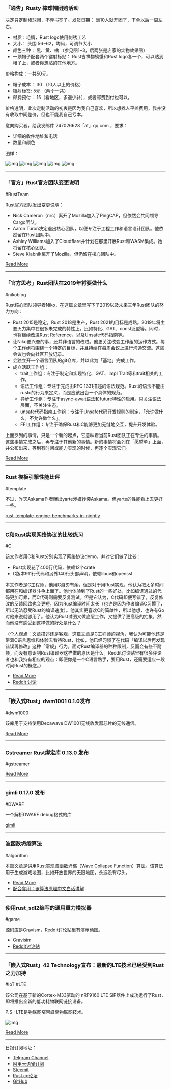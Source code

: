 ### 「通告」Rusty 棒球帽团购活动

决定只定制棒球帽，不弄书签了。发货日期： 满10人就开团了，下单以后一周左右。

- 材质：毛腈，Rust logo使用刺绣工艺
- 大小： 头围 56~62，均码，可调节大小
- 颜色三种： 黑、黄、橘 （参见图1~3，后两张是店家的实物效果图）
- 一顶帽子配套两个镭射标贴： Rust吉祥物螃蟹和Rust logo各一个，可以贴到帽子上，或者你想贴的其他地方。

价格构成：一共50元。

- 帽子成本： 30 （10人以上的价格）
- 镭射标签:  5元 （两个一共）
- 邮费预付： 15（看地区，多退少补），或者邮费到付也可以。

价格透明，此次定制活动的初衷是因为我自己喜欢，所以想找人平摊费用，我并没有收取中间差价，但也不能我自己亏本。

意向购买者，给我发邮件 247026628「at」qq.com ，要求：

- 详细的收件地址和电话
- 数量和颜色

图样：

![img](https://wx2.sinaimg.cn/mw690/71684decly1g0g9ge01jjj20d40bm0xo.jpg)
![img](https://wx2.sinaimg.cn/mw690/71684decly1g0g9gg9jw7j20co0bon2f.jpg)
![img](https://wx1.sinaimg.cn/mw690/71684decly1g0g9gilelvj20ci0bo0y0.jpg)
![img](https://wx1.sinaimg.cn/mw690/71684decly1g0g9h8tk2aj21400u0jtl.jpg)
![img](https://wx1.sinaimg.cn/mw690/71684decly1g0g9hnd0fnj20zk0qojte.jpg)

---

### 「官方」Rust官方团队变更说明

#RustTeam

Rust官方团队发出变更说明：

- Nick Cameron（nrc）离开了Mozilla加入了PingCAP，但依然会共同领导Cargo团队。
- Aaron Turon决定退出核心团队，以便专注于工程工作和语言设计团队。他依然留在Rust团队中。
- Ashley Williams加入了Cloudflare并计划在那里开展Rust和WASM集成。她将留在核心团队。
- Steve Klabnik离开了Mozilla，但仍留在核心团队中。

[Read More](https://blog.rust-lang.org/2019/02/22/Core-team-changes.html)

---

### 「官方思考」Rust团队在2019年将要做什么

#nikoblog

Rust核心团队领导者Niko，在这篇文章里写下了2019以及未来三年Rust团队的努力方向：

- Rust 2015是稳定，Rust 2018是生产，Rust 2021的目标是成熟。2019年将主要火力集中在很多未完成的特性上。比如特化、GAT、const泛型等。同时，也将继续改进Rust Reference，以及Unsafe代码指南等。
- 让Niko更兴奋的事，还并非语言的改进。他更关注改变工作组的运作方式。每个工作组将围绕一个特定的目标，并且持续在每周会议上进行沟通交流。这些会议也会向社区开放记录。
- 会独立开一个语言团队的git仓库，并以此为「基地」完成工作。
- 成立活跃工作组：
   - trait工作组：专注于制定和实现特化、GAT、impl Trait等和trait相关的工作。
   - 语法工作组：专注于完成由RFC 1331描述的语法规范。Rust的语法不能由rustc的行为来定义，而是应该出台一个具体的规范。
   - 异步工作组：专注于async-await语法和future特性的启用。只关注语法层面，不关注生态。
   - unsafe代码指南工作组：专注于Unsafe代码开发规则的制定，「允许做什么，不允许做什么」。
   - FFI工作组：专注于确保Rust和C能够更加无缝地交互，提升开发体验。

上面罗列的事情，只是一个新的起点，它意味着当前Rust团队正在专注的事情。这些事情完成之后，再专注于其他新的事情。新的事情将会列在「愿望单」上面，并公布出来，等到有时间或能力实现的时候，再逐个实现它们。

[Read More](http://smallcultfollowing.com/babysteps/blog/2019/02/22/rust-lang-team-working-groups/)

---

### Rust 模板引擎性能比评

#template

不过，昨天Askama作者曝出yarte涉嫌抄袭Askama。但yarte的性能看上去更好一些。

[rust-template-engine-benchmarks-in-nightly](https://github.com/rust-iendo/template-benchmarks-rs#rust-template-engine-benchmarks-in-nightly-)

---

### C和Rust实现网络协议的比较练习

#C

该文作者用C和Rust分别实现了网络协议demo，并对它们做了比较：

- Rust实现花了400行代码，依赖12个crate
- C版本911行代码和另外140行头部声明，依赖libuv和openssl

本文作者是C工程师，他用C游刃有余，但是对于用Rust实现，他认为把太多时间都用在和编译器斗争上面了。他也体验到了Rust的一些好处，比如编译通过的代码更加可靠，而C代码则需要反复测试。但是它认为，C代码即便写错了，反复修改的反馈回路也会更短，因为Rust编译时间太长（也许是因为作者编译C习惯了，所以无法忍受Rust的编译速度）。他其实更喜欢C的简单性，所以他想，也许有Go对他来说就够用了。他认为Rust试图又做底层工作，又提供了更高级的抽象，然而他没有感受到这样做的好处是什么？

（个人观点：文章描述还是客观，这篇文章是C工程师的视角，我认为可能他还是带着C语言思维和体验去看待Rust，比如，他已经习惯了在代码「编译以后再发现错误再修改」这种「常规」行为，面对Rust编译器的种种限制，反而会有些不耐烦，而没有意识到Rust编译器这样做的原因是什么。Reddit讨论贴里有很多评论者也和我持有相应的观点：即便你是一个C语言熟手，要用Rust，还需要适应一段时间Rust的概念。）

- [Read More](https://ayende.com/blog/185859-A/comparing-c-and-rust-network-protocol-exercises?Key=bd1ba87d-6e7e-4739-824d-0ca6fc232b05)
- [Reddit 讨论](https://www.reddit.com/r/rust/comments/atevrm/comparing_c_and_rust_network_protocol_exercises/)

---

### 「嵌入式Rust」dwm1001 0.1.0发布

#dwm1000

该库用于支持使用Decawave DW1001无线收发器芯片的无线通信。

[Read More](https://users.rust-lang.org/t/release-dwm1001-board-support-crate-version-0-1-0/25558)

---

### Gstreamer Rust绑定库 0.13.0 发布

#gstreamer

[Read More](https://gstreamer.freedesktop.org/news/#2019-02-22T15:00:00Z)

---

### gimli 0.17.0 发布

#DWARF

一个解析DWARF debug格式的库

[gimli](https://github.com/gimli-rs/gimli)

---

### 波函数坍缩算法

#algorithm

本篇文章是讲用Rust实现波函数坍缩（Wave Collapse Function）算法。该算法用于生成游戏地图，比如开放世界的无限地图，永远没有尽头。

- [Read More](https://gridbugs.org/wave-function-collapse/)
- [配合食用：该算法原理中文白话讲解](https://www.huxiu.com/article/278378.html)

---

### 使用rust_sdl2编写的通用重力模拟器

#game

源码库是Gravism，Reddit讨论贴里有演示动图。

- [Gravisim](https://github.com/bcamp1/Gravisim)
- [Reddit讨论贴](https://www.reddit.com/r/rust/comments/atdkeg/ive_been_making_a_gravity_simulator_using/)


---

### 「嵌入式Rust」42 Technology宣布：最新的LTE技术已经受到Rust之力加持

#IoT #LTE

该公司在基于新的Cortex-M33驱动的 nRF9160 LTE SiP器件上成功运行了Rust，即将推出全新的低功耗物联网链接设备。

P.S : LTE是物联网窄带蜂窝物联网技术。

![img](https://wx3.sinaimg.cn/mw690/71684decly1g0gbzavl8nj20u00wkajr.jpg)

[Read More](https://www.reddit.com/r/rust/comments/atkxw4/rust_now_runs_on_the_new_cortexm33_based_nordic/)


---

日报订阅地址：

- [Telgram Channel](https://t.me/rust_daily_news )
- [阿里云语雀订阅](https://www.yuque.com/chaosbot/rustnews)
- [Steemit](https://steemit.com/@blackanger)
- [Rust.cc论坛](https://rust.cc)
- [GitHub](https://github.com/RustStudy/rust_daily_news)
